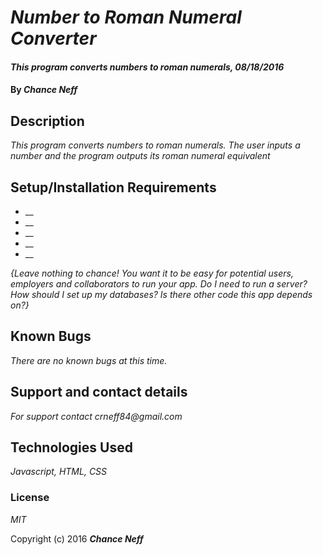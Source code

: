 # _Number to Roman Numeral Converter_

#### _This program converts numbers to roman numerals, 08/18/2016_

#### By _**Chance Neff**_

## Description

_This program converts numbers to roman numerals. The user inputs a number and the program outputs its roman numeral equivalent_

## Setup/Installation Requirements

* __
* __
* __
* __
* __

_{Leave nothing to chance! You want it to be easy for potential users, employers and collaborators to run your app. Do I need to run a server? How should I set up my databases? Is there other code this app depends on?}_

## Known Bugs

_There are no known bugs at this time._

## Support and contact details

_For support contact crneff84@gmail.com_

## Technologies Used

_Javascript, HTML, CSS_

### License

*MIT*

Copyright (c) 2016 **_Chance Neff_**
